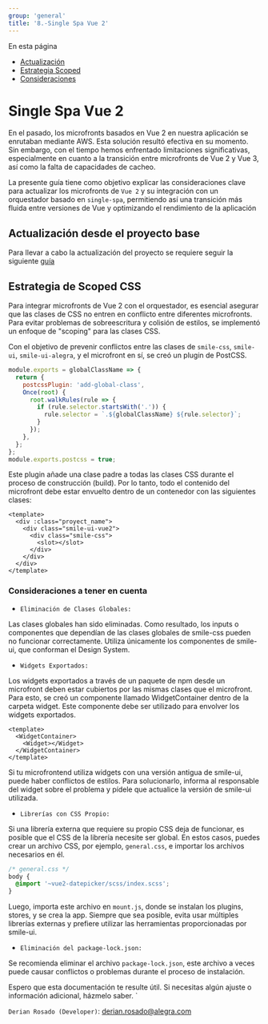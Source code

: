 ```yaml
---
group: 'general'
title: '8.-Single Spa Vue 2'
---
```


<div class="sidebar-r-doc">
  <div>En esta página</div>
  <ul>
    <li><a href="#actualizacion-desde-el-proyecto-base">Actualización</a></li>
    <li><a href="#estrategia-de-scoped-css">Estrategia Scoped</a></li>
    <li><a href="#consideraciones-a-tener-en-cuenta">Consideraciones</a></li>
  </ul>
</div>

# Single Spa Vue 2

<div class="card-title">
En el pasado, los microfronts basados en Vue 2 en nuestra aplicación se enrutaban mediante AWS. Esta solución resultó efectiva en su momento. Sin embargo, con el tiempo hemos enfrentado limitaciones significativas, especialmente en cuanto a la transición entre microfronts de Vue 2 y Vue 3, así como la falta de capacidades de cacheo.

La presente guía tiene como objetivo explicar las consideraciones clave para actualizar los microfronts de `Vue 2` y su integración con un orquestador basado en `single-spa`, permitiendo así una transición más fluida entre versiones de Vue y optimizando el rendimiento de la aplicación

</div>

## Actualización desde el proyecto base

<div class="card-warn">
  Para llevar a cabo la actualización del proyecto se requiere seguir la siguiente
  <a href="/story/src-stories-longfile5-story-js">guía</a>
</div>

## Estrategia de Scoped CSS

Para integrar microfronts de Vue 2 con el orquestador, es esencial asegurar que las clases de CSS no entren en conflicto entre diferentes microfronts. Para evitar problemas de sobreescritura y colisión de estilos, se implementó un enfoque de "scoping" para las clases CSS.

Con el objetivo de prevenir conflictos entre las clases de `smile-css`, `smile-ui`, `smile-ui-alegra`, y el microfront en sí, se creó un plugin de PostCSS.

```js
module.exports = globalClassName => {
  return {
    postcssPlugin: 'add-global-class',
    Once(root) {
      root.walkRules(rule => {
        if (rule.selector.startsWith('.')) {
          rule.selector = `.${globalClassName} ${rule.selector}`;
        }
      });
    },
  };
};
module.exports.postcss = true;
```

Este plugin añade una clase padre a todas las clases CSS durante el proceso de construcción (build). Por lo tanto, todo el contenido del microfront debe estar envuelto dentro de un contenedor con las siguientes clases:

```vue
<template>
  <div :class="proyect_name">
    <div class="smile-ui-vue2">
      <div class="smile-css">
        <slot></slot>
      </div>
    </div>
  </div>
</template>
```

### Consideraciones a tener en cuenta

- `Eliminación de Clases Globales:`

Las clases globales han sido eliminadas. Como resultado, los inputs o componentes que dependían de las clases globales de smile-css pueden no funcionar correctamente. Utiliza únicamente los componentes de smile-ui, que conforman el Design System.

- `Widgets Exportados:`

Los widgets exportados a través de un paquete de npm desde un microfront deben estar cubiertos por las mismas clases que el microfront. Para esto, se creó un componente llamado WidgetContainer dentro de la carpeta widget. Este componente debe ser utilizado para envolver los widgets exportados.

```vue
<template>
  <WidgetContainer>
    <Widget></Widget>
  </WidgetContainer>
</template>
```

Si tu microfrontend utiliza widgets con una versión antigua de smile-ui, puede haber conflictos de estilos. Para solucionarlo, informa al responsable del widget sobre el problema y pídele que actualice la versión de smile-ui utilizada.

- `Librerías con CSS Propio:`

Si una librería externa que requiere su propio CSS deja de funcionar, es posible que el CSS de la librería necesite ser global. En estos casos, puedes crear un archivo CSS, por ejemplo, `general.css`, e importar los archivos necesarios en él.

```css
/* general.css */
body {
  @import '~vue2-datepicker/scss/index.scss';
}
```

Luego, importa este archivo en `mount.js`, donde se instalan los plugins, stores, y se crea la app. Siempre que sea posible, evita usar múltiples librerías externas y prefiere utilizar las herramientas proporcionadas por smile-ui.

- `Eliminación del package-lock.json:`

Se recomienda eliminar el archivo `package-lock.json`, este archivo a veces puede causar conflictos o problemas durante el proceso de instalación.

Espero que esta documentación te resulte útil. Si necesitas algún ajuste o información adicional, házmelo saber. `

`Derian Rosado (Developer)`: derian.rosado@alegra.com

